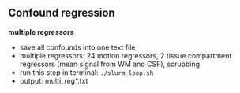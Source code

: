 ## Confound regression

**multiple regressors**
- save all confounds into one text file
- multiple regressors: 24 motion regressors, 2 tissue compartment regressors (mean signal from WM and CSF), scrubbing
- run this step in terminal: `./slurm_loop.sh`
- output: multi_reg*.txt
